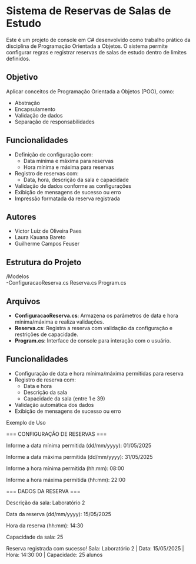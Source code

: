 # Sistema de Reservas de Salas de Estudo

Este é um projeto de console em C# desenvolvido como trabalho prático da disciplina de Programação Orientada a Objetos. O sistema permite configurar regras e registrar reservas de salas de estudo dentro de limites definidos.

## Objetivo

Aplicar conceitos de Programação Orientada a Objetos (POO), como:
- Abstração
- Encapsulamento
- Validação de dados
- Separação de responsabilidades

## Funcionalidades

- Definição de configuração com:
  - Data mínima e máxima para reservas
  - Hora mínima e máxima para reservas
- Registro de reservas com:
  - Data, hora, descrição da sala e capacidade
- Validação de dados conforme as configurações
- Exibição de mensagens de sucesso ou erro
- Impressão formatada da reserva registrada

## Autores
- Victor Luiz de Oliveira Paes
- Laura Kauana Bareto
- Guilherme Campos Feuser

## Estrutura do Projeto
/Modelos  
-ConfiguracaoReserva.cs
Reserva.cs
Program.cs


## Arquivos

- **ConfiguracaoReserva.cs**: Armazena os parâmetros de data e hora mínima/máxima e realiza validações.
- **Reserva.cs**: Registra a reserva com validação da configuração e restrições de capacidade.
- **Program.cs**: Interface de console para interação com o usuário.

## Funcionalidades

- Configuração de data e hora mínima/máxima permitidas para reserva
- Registro de reserva com:
  - Data e hora
  - Descrição da sala
  - Capacidade da sala (entre 1 e 39)
- Validação automática dos dados
- Exibição de mensagens de sucesso ou erro

Exemplo de Uso

=== CONFIGURAÇÃO DE RESERVAS ===

Informe a data mínima permitida (dd/mm/yyyy): 01/05/2025

Informe a data máxima permitida (dd/mm/yyyy): 31/05/2025

Informe a hora mínima permitida (hh:mm): 08:00

Informe a hora máxima permitida (hh:mm): 22:00

=== DADOS DA RESERVA ===

 Descrição da sala: Laboratório 2 
 
 Data da reserva (dd/mm/yyyy): 15/05/2025
 
 Hora da reserva (hh:mm): 14:30
 
 Capacidade da sala: 25


 Reserva registrada com sucesso!
 Sala: Laboratório 2 | Data: 15/05/2025 | Hora: 14:30:00 | Capacidade: 25 alunos

